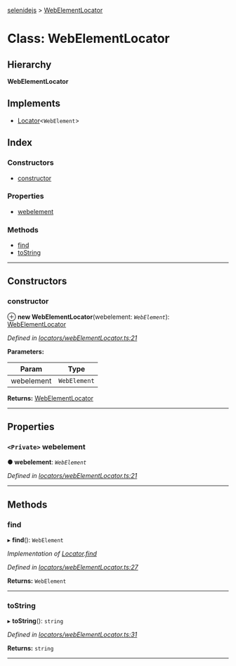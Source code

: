 [selenidejs](../README.md) > [WebElementLocator](../classes/webelementlocator.md)

# Class: WebElementLocator

## Hierarchy

**WebElementLocator**

## Implements

* [Locator](../interfaces/locator.md)<`WebElement`>

## Index

### Constructors

* [constructor](webelementlocator.md#constructor)

### Properties

* [webelement](webelementlocator.md#webelement)

### Methods

* [find](webelementlocator.md#find)
* [toString](webelementlocator.md#tostring)

---

## Constructors

<a id="constructor"></a>

###  constructor

⊕ **new WebElementLocator**(webelement: *`WebElement`*): [WebElementLocator](webelementlocator.md)

*Defined in [locators/webElementLocator.ts:21](https://github.com/KnowledgeExpert/selenidejs/blob/master/lib/locators/webElementLocator.ts#L21)*

**Parameters:**

| Param | Type |
| ------ | ------ |
| webelement | `WebElement` |

**Returns:** [WebElementLocator](webelementlocator.md)

___

## Properties

<a id="webelement"></a>

### `<Private>` webelement

**● webelement**: *`WebElement`*

*Defined in [locators/webElementLocator.ts:21](https://github.com/KnowledgeExpert/selenidejs/blob/master/lib/locators/webElementLocator.ts#L21)*

___

## Methods

<a id="find"></a>

###  find

▸ **find**(): `WebElement`

*Implementation of [Locator](../interfaces/locator.md).[find](../interfaces/locator.md#find)*

*Defined in [locators/webElementLocator.ts:27](https://github.com/KnowledgeExpert/selenidejs/blob/master/lib/locators/webElementLocator.ts#L27)*

**Returns:** `WebElement`

___
<a id="tostring"></a>

###  toString

▸ **toString**(): `string`

*Defined in [locators/webElementLocator.ts:31](https://github.com/KnowledgeExpert/selenidejs/blob/master/lib/locators/webElementLocator.ts#L31)*

**Returns:** `string`

___

